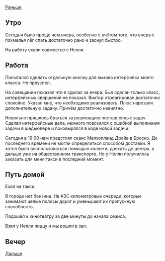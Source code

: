 [Раньше](2021.02.01.md)  
## Утро
Сегодня было проще чем вчера, особенно с учётом того, что вчера с похмелья лёг спать достаточно рано и заснул быстро. 

На работу ехали совместно с Нелли.
## Работа
Попытался сделать отдельную кнопку для вызова интерфейса моего класса. Не преуспел.

На совещании показал что я сделал за вчера. Был сделан только класс, интерфейсных свершений не показал. Виктор отреагировал достаточно спокойно. Указал мне, что необходимо реализовать. Плюс нарезали дополнительную задачу. Причём достаточно невнятно.

Невольно пришлось браться за реализацию поставленных задач. Сделал интерфейсные дела, немного повозился с ошибкой выполнения задачи в шедьюлере и поковырялся в коде новой задачи.

Сегодня в 19:00 нам предстоял сеанс Малхолланд Драйв в Броско. До последнего времени не могли определиться способом доставки. Я хотел было воспользоваться помощью коллеги, доехать до центра, а дальше уже на общественном транспорте. Но у Нелли получилось заказать для меня такси в последний момент.
## Путь домой
Ехал на такси.

В городе нет бензина. На АЗС километровые очереди, которые занимают целые полосы дорог и уменьшают их пропускную способность.

Подошёл к кинотеатру за две минуты до начала сеанса.

Взял у Нелли пиццу и мы вошли в зал.
## Вечер
[Дальше](2021.02.03.md)
